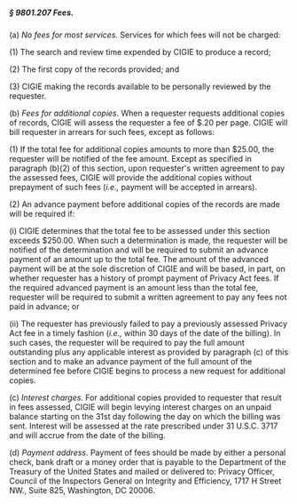 ##### § 9801.207 Fees. #####

(a) *No fees for most services.* Services for which fees will not be charged:

(1) The search and review time expended by CIGIE to produce a record;

(2) The first copy of the records provided; and

(3) CIGIE making the records available to be personally reviewed by the requester.

(b) *Fees for additional copies.* When a requester requests additional copies of records, CIGIE will assess the requester a fee of $.20 per page. CIGIE will bill requester in arrears for such fees, except as follows:

(1) If the total fee for additional copies amounts to more than $25.00, the requester will be notified of the fee amount. Except as specified in paragraph (b)(2) of this section, upon requester's written agreement to pay the assessed fees, CIGIE will provide the additional copies without prepayment of such fees (*i.e.,* payment will be accepted in arrears).

(2) An advance payment before additional copies of the records are made will be required if:

(i) CIGIE determines that the total fee to be assessed under this section exceeds $250.00. When such a determination is made, the requester will be notified of the determination and will be required to submit an advance payment of an amount up to the total fee. The amount of the advanced payment will be at the sole discretion of CIGIE and will be based, in part, on whether requester has a history of prompt payment of Privacy Act fees. If the required advanced payment is an amount less than the total fee, requester will be required to submit a written agreement to pay any fees not paid in advance; or

(ii) The requester has previously failed to pay a previously assessed Privacy Act fee in a timely fashion (*i.e.,* within 30 days of the date of the billing). In such cases, the requester will be required to pay the full amount outstanding plus any applicable interest as provided by paragraph (c) of this section and to make an advance payment of the full amount of the determined fee before CIGIE begins to process a new request for additional copies.

(c) *Interest charges.* For additional copies provided to requester that result in fees assessed, CIGIE will begin levying interest charges on an unpaid balance starting on the 31st day following the day on which the billing was sent. Interest will be assessed at the rate prescribed under 31 U.S.C. 3717 and will accrue from the date of the billing.

(d) *Payment address.* Payment of fees should be made by either a personal check, bank draft or a money order that is payable to the Department of the Treasury of the United States and mailed or delivered to: Privacy Officer, Council of the Inspectors General on Integrity and Efficiency, 1717 H Street NW., Suite 825, Washington, DC 20006.